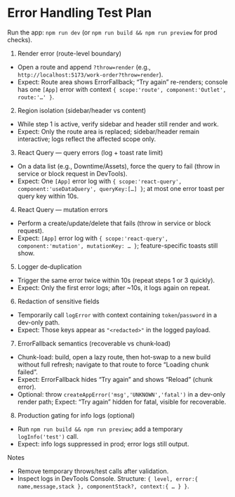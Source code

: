 # Error Handling Test Plan

Run the app: `npm run dev` (or `npm run build && npm run preview` for prod checks).

1) Render error (route-level boundary)
- Open a route and append `?throw=render` (e.g., `http://localhost:5173/work-order?throw=render`).
- Expect: Route area shows ErrorFallback; “Try again” re-renders; console has one `[App]` error with context `{ scope:'route', component:'Outlet', route:'…' }`.

2) Region isolation (sidebar/header vs content)
- While step 1 is active, verify sidebar and header still render and work.
- Expect: Only the route area is replaced; sidebar/header remain interactive; logs reflect the affected scope only.

3) React Query — query errors (log + toast rate limit)
- On a data list (e.g., Downtime/Assets), force the query to fail (throw in service or block request in DevTools).
- Expect: One `[App]` error log with `{ scope:'react-query', component:'useDataQuery', queryKey:[…] }`; at most one error toast per query key within 10s.

4) React Query — mutation errors
- Perform a create/update/delete that fails (throw in service or block request).
- Expect: `[App]` error log with `{ scope:'react-query', component:'mutation', mutationKey: … }`; feature-specific toasts still show.

5) Logger de‑duplication
- Trigger the same error twice within 10s (repeat steps 1 or 3 quickly).
- Expect: Only the first error logs; after ~10s, it logs again on repeat.

6) Redaction of sensitive fields
- Temporarily call `logError` with context containing `token`/`password` in a dev-only path.
- Expect: Those keys appear as `"<redacted>"` in the logged payload.

7) ErrorFallback semantics (recoverable vs chunk‑load)
- Chunk-load: build, open a lazy route, then hot-swap to a new build without full refresh; navigate to that route to force “Loading chunk failed”.
- Expect: ErrorFallback hides “Try again” and shows “Reload” (chunk error).
- Optional: throw `createAppError('msg','UNKNOWN','fatal')` in a dev-only render path; Expect: “Try again” hidden for fatal, visible for recoverable.

8) Production gating for info logs (optional)
- Run `npm run build && npm run preview`; add a temporary `logInfo('test')` call.
- Expect: info logs suppressed in prod; error logs still output.

Notes
- Remove temporary throws/test calls after validation.
- Inspect logs in DevTools Console. Structure: `{ level, error:{ name,message,stack }, componentStack?, context:{ … } }`.

